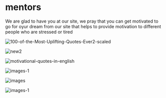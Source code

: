 # mentors
We are glad to have you at our site, we pray that you can get motivated to go for oyur dream from our site that helps 
to provide motivation to different people who are stressed or tired

![100-of-the-Most-Uplifting-Quotes-Ever2-scaled](https://github.com/AlishaNamakula/mentors/assets/145709106/22f15e44-7654-4a11-8a0c-c440e6351b33)

![new2](https://github.com/AlishaNamakula/mentors/assets/145709106/ad50ca4d-0251-4c8c-bdfa-5b6891def914)

![motivational-quotes-in-english](https://github.com/AlishaNamakula/mentors/assets/145709106/2eec3cd4-9fcc-4e7b-821f-5fca6590baf3)

![images-1](https://github.com/AlishaNamakula/mentors/assets/145709106/c2e6125a-3215-4937-81d1-86c0dec6536d)

![images](https://github.com/AlishaNamakula/mentors/assets/145709106/e6a7b241-178f-46d7-be4b-c94deb2702a6)

![images-1](https://github.com/AlishaNamakula/mentors/assets/145709106/ee5503e6-1e55-43b5-b442-dbe427a26e7b)
